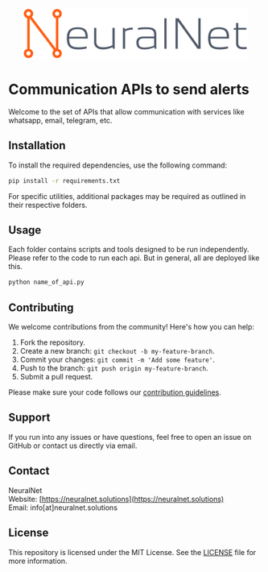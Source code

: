 <div align="center">
  <a href="http://neuralnet.solutions" target="_blank">
    <img width="450" src="https://raw.githubusercontent.com/NeuralNet-Hub/assets/main/logo/LOGO_png_orig.png">
  </a>
</div>

# Communication APIs to send alerts

Welcome to the set of APIs that allow communication with services like whatsapp, email, telegram, etc.


## Installation

To install the required dependencies, use the following command:

```bash
pip install -r requirements.txt
```

For specific utilities, additional packages may be required as outlined in their respective folders.

## Usage

Each folder contains scripts and tools designed to be run independently. Please refer to the code to run each api. But in general, all are deployed like this.
```bash
python name_of_api.py
```


## Contributing

We welcome contributions from the community! Here's how you can help:

1. Fork the repository.
2. Create a new branch: `git checkout -b my-feature-branch`.
3. Commit your changes: `git commit -m 'Add some feature'`.
4. Push to the branch: `git push origin my-feature-branch`.
5. Submit a pull request.

Please make sure your code follows our [contribution guidelines](CONTRIBUTING.md).

## Support

If you run into any issues or have questions, feel free to open an issue on GitHub or contact us directly via email.

## Contact
NeuralNet  
Website: [https://neuralnet.solutions](https://neuralnet.solutions)  
Email: info[at]neuralnet.solutions

## License

This repository is licensed under the MIT License. See the [LICENSE](LICENSE) file for more information.

